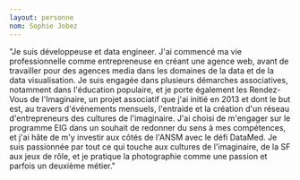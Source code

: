 ```yaml
---
layout: personne
nom: Sophie Jobez
---
```


"Je suis développeuse et data engineer. J'ai commencé ma vie professionnelle comme entrepreneuse en créant une agence web, avant de travailler pour des agences media dans les domaines de la data et de la data visualisation. Je suis engagée dans plusieurs démarches associatives, notamment dans l'éducation populaire, et je porte également les Rendez-Vous de l'Imaginaire, un projet associatif que j'ai initié en 2013 et dont le but est, au travers d'événements mensuels, l'entraide et la création d'un réseau d'entrepreneurs des cultures de l'imaginaire.
J'ai choisi de m'engager sur le programme EIG dans un souhait de redonner du sens à mes compétences, et j'ai hâte de m'y investir aux côtés de l'ANSM avec le défi DataMed.
Je suis passionnée par tout ce qui touche aux cultures de l'imaginaire, de la SF aux jeux de rôle, et je pratique la photographie comme une passion et parfois un deuxième métier."